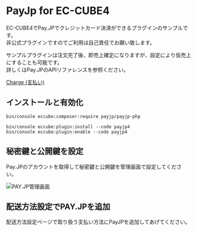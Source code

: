 # PayJp for EC-CUBE4

EC-CUBE4でPay.JPでクレジットカード決済ができるプラグインのサンプルです。  
非公式プラグインですのでご利用は自己責任でお願い致します。  

サンプルプラグインは注文完了後、即売上確定になりますが、設定により仮売上にすることも可能です。  
詳しくはPay.JPのAPIリファレンスを参照ください。

[Charge (支払い)](https://pay.jp/docs/api/#charge-%E6%94%AF%E6%89%95%E3%81%84,)


## インストールと有効化

```
bin/console eccube:composer:require payjp/payjp-php

bin/console eccube:plugin:install --code payjp4
bin/console eccube:plugin:enable --code payjp4
```

## 秘密鍵と公開鍵を設定

Pay.JPのアカウントを取得して秘密鍵と公開鍵を管理画面で設定してください。

![PAY.JP管理画面](https://github.com/kurozumi/payjp4/blob/images/payjp_config.png)

## 配送方法設定でPAY.JPを追加

配送方法設定ページで取り扱う支払い方法にPayJPを追加してあげてください。
